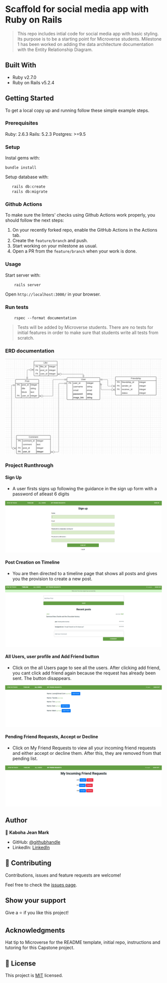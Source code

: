 # Scaffold for social media app with Ruby on Rails

> This repo includes intial code for social media app with basic styling. Its purpose is to be a starting point for Microverse students.
Milestone 1 has been worked on adding the data architecture documentation with the Entity Relationship Diagram.

## Built With

- Ruby v2.7.0
- Ruby on Rails v5.2.4

## Getting Started

To get a local copy up and running follow these simple example steps.

### Prerequisites

Ruby: 2.6.3
Rails: 5.2.3
Postgres: >=9.5

### Setup

Instal gems with:

```
bundle install
```

Setup database with:

```
   rails db:create
   rails db:migrate
```

### Github Actions

To make sure the linters' checks using Github Actions work properly, you should follow the next steps:

1. On your recently forked repo, enable the GitHub Actions in the Actions tab.
2. Create the `feature/branch` and push.
3. Start working on your milestone as usual.
4. Open a PR from the `feature/branch` when your work is done.


### Usage

Start server with:

```
    rails server
```

Open `http://localhost:3000/` in your browser.

### Run tests

```
    rspec --format documentation
```

> Tests will be added by Microverse students. There are no tests for initial features in order to make sure that students write all tests from scratch.

### ERD documentation

![screenshot](docs/erd.png)

### Project Runthrough
#### Sign Up
- A user firsts signs up following the guidance in the sign up form with a password of atleast 6 digits

![screenshot](app/assets/images/sign_up.png)

#### Post Creation on Timeline
- You are then directed to a timeline page that shows all posts and gives you the provision to create a new post.

![screenshot](app/assets/images/timeline.png)

#### All Users, user profile and Add Friend button
- Click on the all Users page to see all the users. After clicking add friend, you cant click add friend again because the request has already been sent. The button disappears.

![screenshot](app/assets/images/all_users.png)

#### Pending Friend Requests, Accept or Decline
- Click on My Friend Requests to view all your incoming friend requests and either accept or decline them. After this, they are removed from that pending list.

![screenshot](app/assets/images/friend_requests.png)

## Author

👤 **Kaboha Jean Mark**

- GitHub: [@githubhandle](https://github.com/KabohaJeanMark)
- LinkedIn: [LinkedIn](https://www.linkedin.com/in/jean-mark-kaboha-software-engineer/)

## 🤝 Contributing

Contributions, issues and feature requests are welcome!

Feel free to check the [issues page](https://github.com/KabohaJeanMark/ror-social-scaffold/issues/).

## Show your support

Give a ⭐️ if you like this project!

## Acknowledgments

Hat tip to Microverse for the README template, initial repo, instructions and tutoring for this Capstone project.

## 📝 License

This project is [MIT](./LICENSE) licensed.

